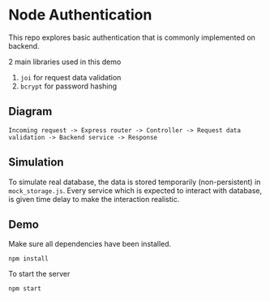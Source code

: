 # Node Authentication

This repo explores basic authentication that is commonly implemented on backend.

2 main libraries used in this demo

1. `joi` for request data validation
2. `bcrypt` for password hashing

## Diagram

```none
Incoming request -> Express router -> Controller -> Request data validation -> Backend service -> Response
```

## Simulation

To simulate real database, the data is stored temporarily (non-persistent) in `mock_storage.js`. Every service which is expected to interact with database, is given time delay to make the interaction realistic.

## Demo

Make sure all dependencies have been installed.

```none
npm install
```

To start the server

```none
npm start
```
